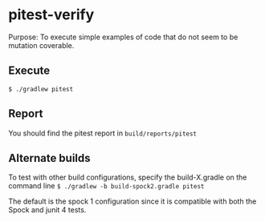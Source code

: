 # pitest-verify
Purpose: To execute simple examples of code that do not seem to be mutation coverable.

## Execute
`$ ./gradlew pitest`

## Report
You should find the pitest report in `build/reports/pitest`

## Alternate builds
To test with other build configurations, specify the build-X.gradle on the command line
`$ ./gradlew -b build-spock2.gradle pitest`

The default is the spock 1 configuration since it is compatible with both the Spock and junit 4 tests.
